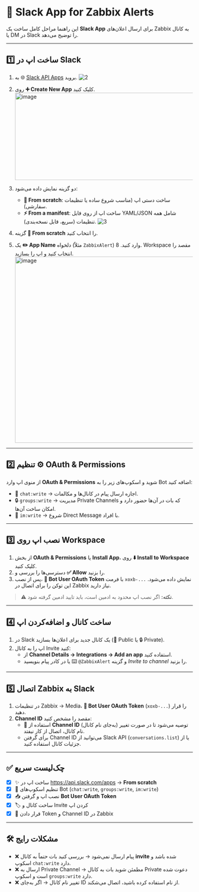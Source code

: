 # 🚀 Slack App for Zabbix Alerts

این راهنما مراحل کامل ساخت یک **Slack App** برای ارسال اعلان‌های Zabbix به کانال یا DM در Slack را توضیح می‌دهد.

---

## 1️⃣ ساخت اپ در Slack
1. به 🌐 [Slack API Apps](https://api.slack.com/apps) بروید.
   ![2](https://github.com/user-attachments/assets/d1e2c555-d3ce-41ca-bffd-d4a02117038f)

3. روی **➕ Create New App** کلیک کنید.
   <img width="1106" height="235" alt="image" src="https://github.com/user-attachments/assets/48a90475-fa7c-4ebf-84c6-bd18d099fb89" />

5. دو گزینه نمایش داده می‌شود:
   - **📄 From scratch**: ساخت دستی اپ (مناسب شروع ساده یا تنظیمات سفارشی).
   - **⚡ From a manifest**: ساخت اپ از روی فایل YAML/JSON شامل همه تنظیمات (سریع، قابل نسخه‌بندی).
     ![3](https://github.com/user-attachments/assets/4bd2c725-2108-43e0-899d-cd266f04b632)

6. گزینه **📄 From scratch** را انتخاب کنید.
7. یک **✏️ App Name** دلخواه (مثلاً `ZabbixAlert`) وارد کنید.
   8. Workspace مقصد را انتخاب کنید و اپ را بسازید.
   <img width="517" height="501" alt="image" src="https://github.com/user-attachments/assets/129c1b11-2463-43ec-8ff9-8a7cfeab9421" />



---

## 2️⃣ تنظیم ⚙️ OAuth & Permissions

از منوی اپ وارد **OAuth & Permissions** شوید و اسکوپ‌های زیر را به Bot اضافه کنید:

- 🔑 `chat:write` → اجازه ارسال پیام در کانال‌ها و مکالمات.
- 🔒 `groups:write` → مدیریت Private Channels که بات در آن‌ها حضور دارد و امکان ساخت آن‌ها.
- 💬 `im:write` → شروع Direct Message با افراد.

---

## 3️⃣ نصب اپ روی Workspace
1. از بخش **OAuth & Permissions** یا **Install App**، روی **⬇️ Install to Workspace** کلیک کنید.
2. دسترسی‌ها را بررسی و **✅ Allow** را بزنید.
3. پس از نصب، **🔐 Bot User OAuth Token** با فرمت `xoxb-...` نمایش داده می‌شود. این توکن را برای اتصال در Zabbix نیاز دارید.

> ⚠️ **نکته:** اگر نصب اپ محدود به ادمین است، باید تایید ادمین گرفته شود.

---

## 4️⃣ ساخت کانال و اضافه‌کردن اپ
1. در Slack یک کانال جدید برای اعلان‌ها بسازید (📢 Public یا 🔒 Private).
2. اپ را به کانال Invite کنید:
   - از **Channel Details → Integrations → Add an app** استفاده کنید.
   - یا در کادر پیام بنویسید ⌨️ `@ZabbixAlert` و گزینه *Invite to channel* را بزنید.

---

## 5️⃣ اتصال Zabbix به Slack
1. در تنظیمات Zabbix → Media، **🔐 Bot User OAuth Token** (`xoxb-...`) را قرار دهید.
2. **Channel ID** مقصد را مشخص کنید:
   - 📌 استفاده از **Channel ID** (به‌جای نام کانال) توصیه می‌شود تا در صورت تغییر نام کانال، اتصال از کار نیفتد.
   - برای گرفتن Channel ID می‌توانید از Slack API (`conversations.list`) یا از جزئیات کانال استفاده کنید.

---

## ✅ چک‌لیست سریع
- [x] ✨ ساخت اپ در https://api.slack.com/apps → **From scratch**
- [x] 🔑 تنظیم اسکوپ‌های Bot (`chat:write`, `groups:write`, `im:write`)
- [x] 📥 نصب اپ و گرفتن **Bot User OAuth Token**
- [x] 🏷️ ساخت کانال و Invite کردن اپ
- [x] 🔗 قرار دادن Token و Channel ID در Zabbix

---

## 🛠️ مشکلات رایج
- ❌ پیام ارسال نمی‌شود → بررسی کنید بات حتماً به کانال **invite** شده باشد و اسکوپ `chat:write` دارد.
- ❌ ارسال به Private Channel → مطمئن شوید بات به کانال Private دعوت شده است و اسکوپ `groups:write` دارد.
- ❌ تغییر نام کانال → اگر به‌جای ID از نام استفاده کرده باشید، اتصال می‌شکند.
